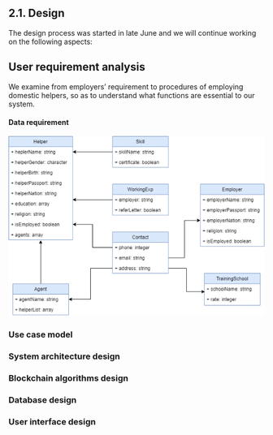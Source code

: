 ## 2.1. Design

The design process was started in late June and we will continue working on the following aspects:

## User requirement analysis
We examine from employers’ requirement to procedures of employing domestic helpers, so as to understand what functions are essential to our system.
#### Data requirement
<!-- data model -->
![](https://github.com/davidtang1006/FYP-Code/blob/master/deliverable-docs/dataModel.png)
### Use case model
<!-- Use-case model will be mentioned here (David). -->

### System architecture design
<!-- system architecture -->

### Blockchain algorithms design

### Database design

### User interface design
<!-- flow -->
